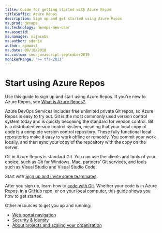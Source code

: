 ```yaml
---
title: Guide for getting started with Azure Repos 
titleSuffix: Azure Repos 
description: Sign up and get started using Azure Repos 
ms.prod: devops
ms.technology: devops-new-user
ms.assetid:  
ms.manager: mijacobs
ms.author: sdanie
author: apawast
ms.date: 09/10/2018
ms.custom: seo-javascript-september2019
monikerRange: '>= tfs-2013'
---
```


# Start using Azure Repos

Use this guide to sign up and start using Azure Repos. If you're new to Azure Repos, see [What is Azure Repos?](what-is-repos.md).

Azure DevOps Services includes free unlimited private Git repos, so Azure Repos is easy to try out. Git is the most commonly used version control system today and is quickly becoming the standard for version control. Git is a distributed version control system, meaning that your local copy of code is a complete version control repository. These fully functional local repositories make it easy to work offline or remotely. You commit your work locally, and then sync your copy of the repository with the copy on the server.

Git in Azure Repos is standard Git. You can use the clients and tools of your choice, such as Git for Windows, Mac, partners' Git services, and tools such as Visual Studio and Visual Studio Code.

Start with [Sign up and invite some teammates](sign-up-invite-teammates.md).

After you sign up, learn how to [code with Git](code-with-git.md). Whether your code is in Azure Repos, in a GitHub repo, or on your local computer, this guide shows you how to get started.

Other resources to get you up and running:

- [Web portal navigation](../../project/navigation/index.md)
- [Security & identity](../../organizations/security/index.md)
- [About projects and scaling your organization](../../organizations/projects/about-projects.md)
